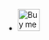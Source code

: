 * <a href="https://www.buymeacoffee.com/cmaster11" _target="blank"><img src="https://www.buymeacoffee.com/assets/img/guidelines/download-assets-sm-2.svg" alt="Buy me a coffee" height="40px"/></a>
